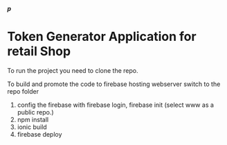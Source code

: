 ***p***
# Token Generator Application for retail Shop

To run the project you need to clone the repo. 

To build and promote the code to firebase hosting webserver
switch to the repo folder 
1) config the firebase with firebase login, firebase init (select www as a public repo.)
2) npm install
3) ionic build
4) firebase deploy
